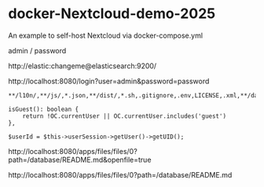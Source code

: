 # docker-Nextcloud-demo-2025
An example to self-host Nextcloud via docker-compose.yml


admin / password


http://elastic:changeme@elasticsearch:9200/

http://localhost:8080/login?user=admin&password=password



````
**/l10n/,**/js/,*.json,**/dist/,*.sh,.gitignore,.env,LICENSE,.xml,**/dav/,**/test,**/composer,**/tests/,*.mjs,*.mjs.map,.js.map
````

````Vue
isGuest(): boolean {
	return !OC.currentUser || OC.currentUser.includes('guest')
},
````

````
$userId = $this->userSession->getUser()->getUID();
````

http://localhost:8080/apps/files/files/0?path=/database/README.md&openfile=true

http://localhost:8080/apps/files/files/0?path=/database/README.md